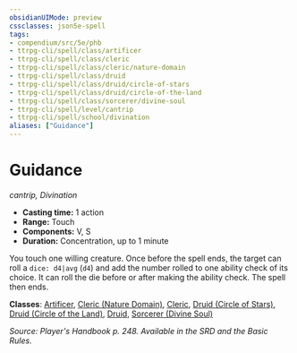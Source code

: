 ```yaml
---
obsidianUIMode: preview
cssclasses: json5e-spell
tags:
- compendium/src/5e/phb
- ttrpg-cli/spell/class/artificer
- ttrpg-cli/spell/class/cleric
- ttrpg-cli/spell/class/cleric/nature-domain
- ttrpg-cli/spell/class/druid
- ttrpg-cli/spell/class/druid/circle-of-stars
- ttrpg-cli/spell/class/druid/circle-of-the-land
- ttrpg-cli/spell/class/sorcerer/divine-soul
- ttrpg-cli/spell/level/cantrip
- ttrpg-cli/spell/school/divination
aliases: ["Guidance"]
---
```

# Guidance
*cantrip, Divination*  

- **Casting time:** 1 action
- **Range:** Touch
- **Components:** V, S
- **Duration:** Concentration, up to 1 minute

You touch one willing creature. Once before the spell ends, the target can roll a `dice: d4|avg` (`d4`) and add the number rolled to one ability check of its choice. It can roll the die before or after making the ability check. The spell then ends.

**Classes**: [Artificer](compendium/classes/artificer-tce.md), [Cleric (Nature Domain)](compendium/classes/cleric-nature-domain.md), [Cleric](compendium/classes/cleric.md), [Druid (Circle of Stars)](compendium/classes/druid-circle-of-stars-tce.md), [Druid (Circle of the Land)](compendium/classes/druid-circle-of-the-land.md), [Druid](compendium/classes/druid.md), [Sorcerer (Divine Soul)](compendium/classes/sorcerer-divine-soul-xge.md)

*Source: Player's Handbook p. 248. Available in the SRD and the Basic Rules.*